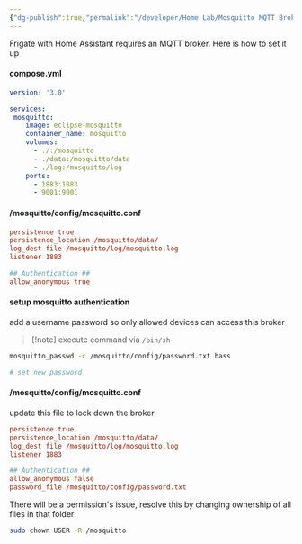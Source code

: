 ```yaml
---
{"dg-publish":true,"permalink":"/developer/Home Lab/Mosquitto MQTT Broker/","created":"2024-03-13T20:41:06.348-05:00","updated":"2024-03-14T21:56:23.000-05:00"}
---
```


Frigate with Home Assistant requires an MQTT broker. Here is how to set it up
####  compose.yml
```yml
version: '3.0'

services: 
 mosquitto:
    image: eclipse-mosquitto
    container_name: mosquitto
    volumes:
      - ./:/mosquitto
      - ./data:/mosquitto/data
      - ./log:/mosquitto/log
    ports:
      - 1883:1883
      - 9001:9001 
```

#### /mosquitto/config/mosquitto.conf
```conf
persistence true
persistence_location /mosquitto/data/
log_dest file /mosquitto/log/mosquitto.log
listener 1883

## Authentication ##
allow_anonymous true
```

#### setup mosquitto authentication

add a username password so only allowed devices can access this broker

> [!note] execute command via `/bin/sh`

```bash
mosquitto_passwd -c /mosquitto/config/password.txt hass

# set new password
```

#### /mosquitto/config/mosquitto.conf

update this file to lock down the broker 

```conf
persistence true
persistence_location /mosquitto/data/
log_dest file /mosquitto/log/mosquitto.log
listener 1883

## Authentication ##
allow_anonymous false
password_file /mosquitto/config/password.txt
```

There will be a permission's issue, resolve this by changing ownership of all files in that folder

```bash
sudo chown USER -R /mosquitto
```